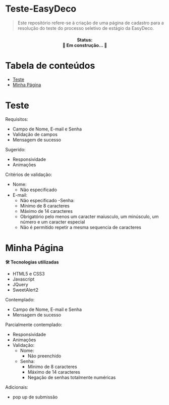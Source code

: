 # Teste-EasyDeco

>Este repositório refere-se à criação de uma página de cadastro para a resolução do teste do processo seletivo de estágio da EasyDeco.

<h4 align="center"> 
  Status: </br>
	🚧  Em construção...  🚧
</h4>

Tabela de conteúdos
=================
<!--ts-->
   * [Teste](#Teste)
   * [Minha Página](#minha-pagina)
<!--te-->

# Teste

Requisitos:
  - Campo de Nome, E-mail e Senha
  - Validação de campos
  - Mensagem de sucesso
  
Sugerido:
  - Responsividade
  - Animações

Critérios de validação:
  - Nome: 
    - Não especificado
  - E-mail:
    - Não especificado
 -Senha:
    - Mínimo de 8 caracteres
    - Máximo de 14 caracteres
    - Obrigatório pelo menos um caracter maíusculo, um minúsculo, um número e um caracter especial
    - Não é permitido repetir a mesma sequencia de caracteres
    
# Minha Página

**🛠 Tecnologias utilizadas**

- HTML5 e CSS3
- Javascript
- JQuery
- SweetAlert2

Contemplado:
  - Campo de Nome, E-mail e Senha
  - Mensagem de sucesso
  
 Parcialmente contemplado:
  - Responsividade
  - Animações
  - Validação:
    - Nome: 
      - Não preenchido
    - Senha:
      - Mínimo de 8 caracteres
      - Máximo de 14 caracteres 
      - Negação de senhas totalmente numéricas
      
Adicionais:
  - pop up de submissão
  

  
  
  

